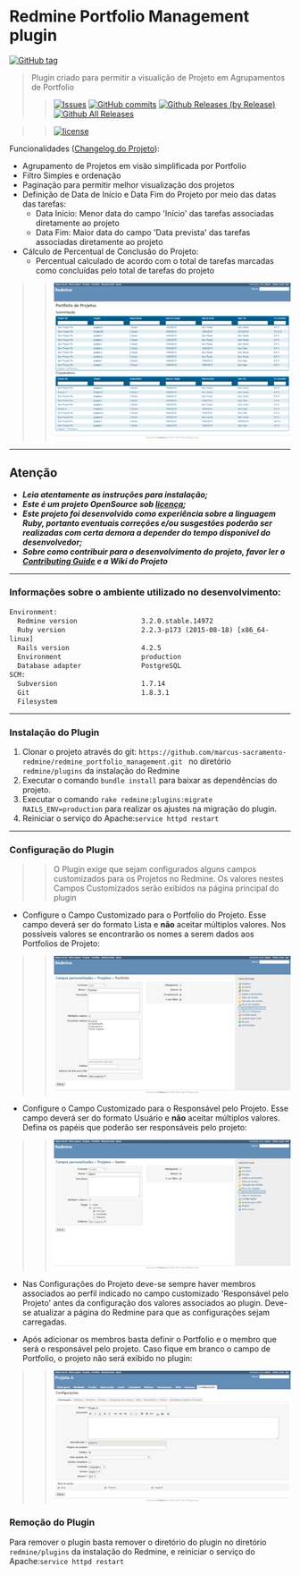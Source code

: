 # Redmine Portfolio Management plugin 
[![GitHub tag](https://img.shields.io/github/tag/marcus-sacramento-redmine/redmine_portfolio_management.svg?style=flat-square)](https://github.com/marcus-sacramento-redmine/redmine_portfolio_management/tags)

>Plugin criado para permitir a visualição de Projeto em Agrupamentos de Portfolio
>> [![Issues](https://img.shields.io/github/issues/marcus-sacramento-redmine/redmine_portfolio_management.svg?style=flat-square)](https://github.com/marcus-sacramento-redmine/redmine_portfolio_management/issues) [![GitHub commits](https://img.shields.io/github/commits-since/marcus-sacramento-redmine/redmine_portfolio_management/v0.0.1.svg?style=flat-square)](https://github.com/marcus-sacramento-redmine/redmine_portfolio_management/commits/master) [![Github Releases (by Release)](https://img.shields.io/github/downloads/marcus-sacramento-redmine/redmine_portfolio_management/v1.0.0/total.svg?style=flat-square)](https://github.com/marcus-sacramento-redmine/redmine_portfolio_management/releases) [![Github All Releases](https://img.shields.io/github/downloads/marcus-sacramento-redmine/redmine_portfolio_management/total.svg?style=flat-square)](https://github.com/marcus-sacramento-redmine/redmine_portfolio_management/releases)

>>[![license](https://img.shields.io/github/license/marcus-sacramento-redmine/redmine_portfolio_management.svg?style=flat-square)](LICENSE) 


Funcionalidades ([Changelog do Projeto](CHANGELOG.md)):
* Agrupamento de Projetos em visão simplificada por Portfolio
* Filtro Simples e ordenação
* Paginação para permitir melhor visualização dos projetos
* Definição de Data de Início e Data Fim do Projeto por meio das datas das tarefas:
    * Data Início: Menor data do campo 'Início' das tarefas associadas diretamente ao projeto
    * Data Fim: Maior data do campo 'Data prevista' das tarefas associadas diretamente ao projeto
* Cálculo de Percentual de Conclusão do Projeto:
    * Percentual calculado de acordo com o total de tarefas marcadas como concluídas pelo total de tarefas do projeto

>> ![CF_Portfolio](Portfolio_view.png)

***
## Atenção
* **_Leia atentamente as instruções para instalação;_**
* **_Este é um projeto OpenSource sob [licença](LICENSE);_**
* **_Este projeto foi desenvolvido como experiência sobre a linguagem Ruby, portanto eventuais correções e/ou susgestões poderão ser realizadas com certa demora a depender do tempo disponível do desenvolvedor;_**
* **_Sobre como contribuir para o desenvolvimento do projeto, favor ler o [Contributing Guide](CONTRIBUTING.md) e a Wiki do Projeto_**

***

### Informações sobre o ambiente utilizado no desenvolvimento:
```
Environment:
  Redmine version                3.2.0.stable.14972
  Ruby version                   2.2.3-p173 (2015-08-18) [x86_64-linux]
  Rails version                  4.2.5
  Environment                    production
  Database adapter               PostgreSQL
SCM:
  Subversion                     1.7.14
  Git                            1.8.3.1
  Filesystem  
```

***

### Instalação do Plugin

1. Clonar o projeto através do git: ```https://github.com/marcus-sacramento-redmine/redmine_portfolio_management.git ``` no diretório ```redmine/plugins``` da instalação do Redmine
2. Executar o comando ```bundle install``` para baixar as dependências do projeto.
3. Executar o comando ```rake redmine:plugins:migrate RAILS_ENV=production``` para realizar os ajustes na migração do plugin.
4. Reiniciar o  serviço do Apache:```service httpd restart```

***

### Configuração do Plugin

>> O Plugin exige que sejam configurados alguns campos customizados para os Projetos no Redmine. Os valores nestes Campos Customizados serão exibidos na página principal do plugin

* Configure o Campo Customizado para o Portfolio do Projeto. Esse campo deverá ser do formato Lista e **não** aceitar múltiplos valores. Nos possíveis valores se encontrarão os nomes a serem dados aos Portfolios de Projeto:

>> ![CF_Portfolio](Portfolio_cf_Portfolio.png)

* Configure o Campo Customizado para o Responsável pelo Projeto. Esse campo deverá ser do formato Usuário e **não** aceitar múltiplos valores. Defina os papéis que poderão ser responsáveis pelo projeto:

>> ![CF_Portfolio](Portfolio_cf_Responsavel.png)

* Nas Configurações do Projeto deve-se sempre haver membros associados ao perfil indicado no campo customizado 'Responsável pelo Projeto' antes da configuração dos valores associados ao plugin. Deve-se atualizar a página do Redmine para que as configurações sejam carregadas.

* Após adicionar os membros basta definir o Portfolio e o membro que será o responsável pelo projeto. Caso fique em branco o campo de Portfolio, o projeto não será exibido no plugin:

>> ![CF_Portfolio](Portfolio_project_configuration.png)

### Remoção do Plugin

Para remover o plugin basta remover o diretório do plugin no diretório ```redmine/plugins``` da instalação do Redmine, e reiniciar o  serviço do Apache:```service httpd restart```

